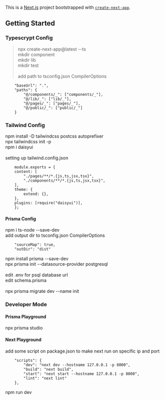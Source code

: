 This is a [Next.js](https://nextjs.org/) project bootstrapped with [`create-next-app`](https://github.com/vercel/next.js/tree/canary/packages/create-next-app).

## Getting Started

### Typescrypt Config

> npx create-next-app@latest --ts </br>
> mkdir component </br>
> mkdir lib </br>
> mkdir test </br> </br>
> add path to tsconfig.json CompilerOptions</br>

```
    "baseUrl": ".",
    "paths": {
        "@/components/_": ["components/_"],
        "@/lib/_": ["lib/_"],
        "@/pages/_": ["pages/_"],
        "@/public/_": ["public/_"]
    }
```

### Tailwind Config

npm install -D tailwindcss postcss autoprefixer </br>
npx tailwindcss init -p </br>
npm i daisyui </br></br>
setting up tailwind.config.json <br/>

```
    module.exports = {
    content: [
        "./pages/**/*.{js,ts,jsx,tsx}",
        "./components/**/*.{js,ts,jsx,tsx}",
    ],
    theme: {
        extend: {},
    },
    plugins: [require("daisyui")],
    };
```

#### Prisma Config

npm i ts-node --save-dev <br/>
add output dir to tsconfig.json CompilerOptions<br/>

```
    "sourceMap": true,
    "outDir": "dist"
```

npm install prisma --save-dev <br/>
npx prisma init --datasource-provider postgresql <br/><br/>
edit .env for psql database url<br/>
edit schema.prisma <br/><br/>
npx prisma migrate dev --name init <br/>

### Developer Mode

#### Prisma Playground

npx prisma studio <br/>

#### Next Playground

add some script on package.json to make next run on specific ip and port<br/>

```
    "scripts": {
        "dev": "next dev --hostname 127.0.0.1 -p 8000",
        "build": "next build",
        "start": "next start --hostname 127.0.0.1 -p 8000",
        "lint": "next lint"
    },
```

npm run dev
